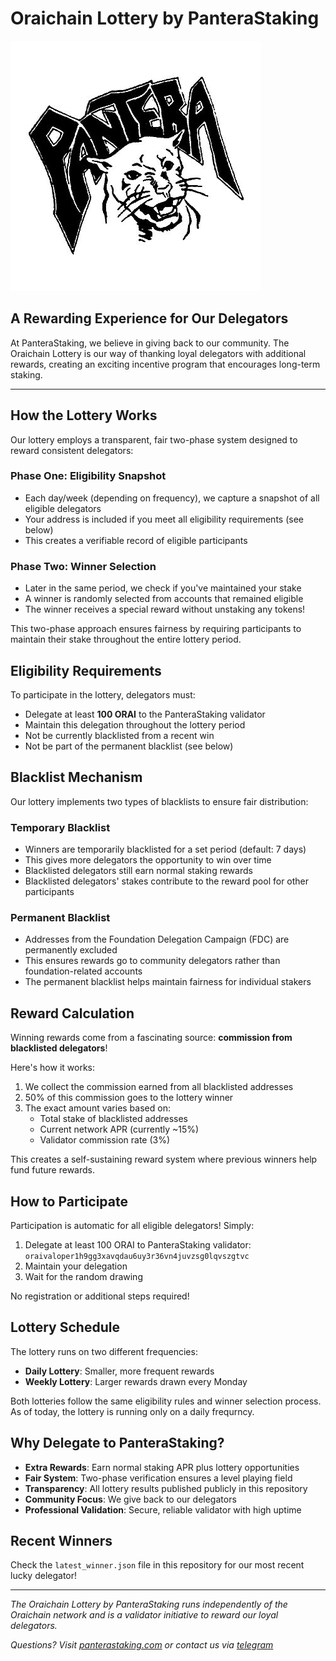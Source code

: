 # Oraichain Lottery by PanteraStaking

![PanteraStaking Logo](./images/panterastaking_logo.png)

## A Rewarding Experience for Our Delegators

At PanteraStaking, we believe in giving back to our community. The Oraichain Lottery is our way of thanking loyal delegators with additional rewards, creating an exciting incentive program that encourages long-term staking.

---

## How the Lottery Works

Our lottery employs a transparent, fair two-phase system designed to reward consistent delegators:

### Phase One: Eligibility Snapshot
- Each day/week (depending on frequency), we capture a snapshot of all eligible delegators
- Your address is included if you meet all eligibility requirements (see below)
- This creates a verifiable record of eligible participants

### Phase Two: Winner Selection
- Later in the same period, we check if you've maintained your stake
- A winner is randomly selected from accounts that remained eligible
- The winner receives a special reward without unstaking any tokens!

This two-phase approach ensures fairness by requiring participants to maintain their stake throughout the entire lottery period.

## Eligibility Requirements

To participate in the lottery, delegators must:

- Delegate at least **100 ORAI** to the PanteraStaking validator
- Maintain this delegation throughout the lottery period
- Not be currently blacklisted from a recent win
- Not be part of the permanent blacklist (see below)

## Blacklist Mechanism

Our lottery implements two types of blacklists to ensure fair distribution:

### Temporary Blacklist
- Winners are temporarily blacklisted for a set period (default: 7 days)
- This gives more delegators the opportunity to win over time
- Blacklisted delegators still earn normal staking rewards
- Blacklisted delegators' stakes contribute to the reward pool for other participants

### Permanent Blacklist
- Addresses from the Foundation Delegation Campaign (FDC) are permanently excluded
- This ensures rewards go to community delegators rather than foundation-related accounts
- The permanent blacklist helps maintain fairness for individual stakers

## Reward Calculation

Winning rewards come from a fascinating source: **commission from blacklisted delegators**!

Here's how it works:
1. We collect the commission earned from all blacklisted addresses
2. 50% of this commission goes to the lottery winner
3. The exact amount varies based on:
   - Total stake of blacklisted addresses
   - Current network APR (currently ~15%)
   - Validator commission rate (3%)

This creates a self-sustaining reward system where previous winners help fund future rewards.

## How to Participate

Participation is automatic for all eligible delegators! Simply:

1. Delegate at least 100 ORAI to PanteraStaking validator:
   `oraivaloper1h9gg3xavqdau6uy3r36vn4juvzsg0lqvszgtvc`
2. Maintain your delegation
3. Wait for the random drawing

No registration or additional steps required!

## Lottery Schedule

The lottery runs on two different frequencies:

- **Daily Lottery**: Smaller, more frequent rewards
- **Weekly Lottery**: Larger rewards drawn every Monday

Both lotteries follow the same eligibility rules and winner selection process.
As of today, the lottery is running only on a daily frequrncy.

## Why Delegate to PanteraStaking?

- **Extra Rewards**: Earn normal staking APR plus lottery opportunities
- **Fair System**: Two-phase verification ensures a level playing field
- **Transparency**: All lottery results published publicly in this repository
- **Community Focus**: We give back to our delegators
- **Professional Validation**: Secure, reliable validator with high uptime

## Recent Winners

Check the `latest_winner.json` file in this repository for our most recent lucky delegator!

---

*The Oraichain Lottery by PanteraStaking runs independently of the Oraichain network and is a validator initiative to reward our loyal delegators.*

*Questions? Visit [panterastaking.com](https://panterastaking.com) or contact us via [telegram](https://t.me/PanteraStaking_Official)*
